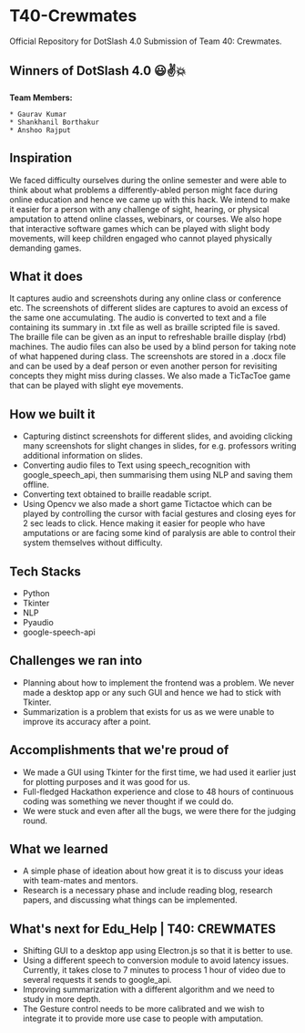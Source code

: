 # T40-Crewmates

Official Repository for DotSlash 4.0 Submission of Team 40: Crewmates.

## Winners of DotSlash 4.0 😃✌️💥

**Team Members:** 

    * Gaurav Kumar 
    * Shankhanil Borthakur
    * Anshoo Rajput

## Inspiration

We faced difficulty ourselves during the online semester and were able to think about what problems a differently-abled person might face during online education and hence we came up with this hack. We intend to make it easier for a person with any challenge of sight, hearing, or physical amputation to attend online classes, webinars, or courses. We also hope that interactive software games which can be played with slight body movements, will keep children engaged who cannot played physically demanding games.

## What it does

It captures audio and screenshots during any online class or conference etc. The screenshots of different slides are captures to avoid an excess of the same one accumulating. The audio is converted to text and a file containing its summary in .txt file as well as braille scripted file is saved. The braille file can be given as an input to refreshable braille display (rbd) machines. The audio files can also be used by a blind person for taking note of what happened during class. The screenshots are stored in a .docx file and can be used by a deaf person or even another person for revisiting concepts they might miss during classes. We also made a TicTacToe game that can be played with slight eye movements. 

## How we built it

- Capturing distinct screenshots for different slides, and avoiding clicking many screenshots for slight changes in slides, for e.g. professors writing additional information on slides.
- Converting audio files to Text using speech_recognition with google_speech_api, then summarising them using NLP and saving them offline.
- Converting text obtained to braille readable script.
- Using Opencv we also made a short game Tictactoe which can be played by controlling the cursor with facial gestures and closing eyes for 2 sec leads to click. Hence making it easier for people who have amputations or are facing some kind of paralysis are able to control their system themselves without difficulty.

## Tech Stacks

- Python
- Tkinter
- NLP
- Pyaudio
- google-speech-api

## Challenges we ran into

- Planning about how to implement the frontend was a problem. We never made a desktop app or any such GUI and hence we had to stick with Tkinter.
- Summarization is a problem that exists for us as we were unable to improve its accuracy after a point.

## Accomplishments that we're proud of

- We made a GUI using Tkinter for the first time, we had used it earlier just for plotting purposes and it was good for us.
- Full-fledged Hackathon experience and close to 48 hours of continuous coding was something we never thought if we could do.
- We were stuck and even after all the bugs, we were there for the judging round.

## What we learned

- A simple phase of ideation about how great it is to discuss your ideas with team-mates and mentors.
- Research is a necessary phase and include reading blog, research papers, and discussing what things can be implemented.

## What's next for Edu_Help | T40: CREWMATES

- Shifting GUI to a desktop app using Electron.js so that it is better to use.
- Using a different speech to conversion module to avoid latency issues. Currently, it takes close to 7 minutes to process 1 hour of video due to several requests it sends to google_api.
- Improving summarization with a different algorithm and we need to study in more depth.
- The Gesture control needs to be more calibrated and we wish to integrate it to provide more use case to people with amputation.
